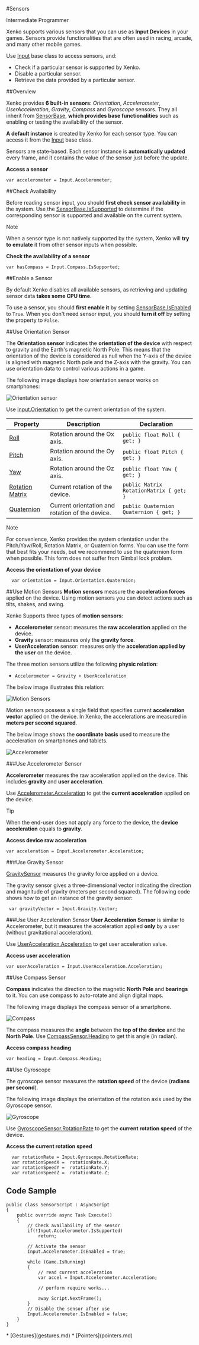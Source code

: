 #Sensors

<span class="label label-doc-level">Intermediate</span>
<span class="label label-doc-audience">Programmer</span>

Xenko supports various sensors that you can use as **Input Devices** in your games. 
Sensors provide functionalities that are often used in racing, arcade, and many other mobile games.

Use [Input](xref="SiliconStudio.Xenko.Input.InputManager") base class to access sensors, and:

* Check if a particular sensor is supported by Xenko.
* Disable a particular sensor.
* Retrieve the data provided by a particular sensor.

##Overview

Xenko provides **6 built-in sensors**: _Orientation_, _Accelerometer_, _UserAcceleration_, _Gravity_, _Compass_ and _Gyroscope_ sensors.
They all inherit from [SensorBase](xref="SiliconStudio.Xenko.Input.SensorBase"), **which provides base functionalities** such as 
enabling or testing the availability of the sensor.

**A default instance** is created by Xenko for each sensor type. You can access it from the [Input](xref="SiliconStudio.Xenko.InputManager") base class.

Sensors are state-based. Each sensor instance is **automatically updated** every frame, and it contains the value of the sensor just before the update.

**Access a sensor**
```
var accelerometer = Input.Accelerometer;
```

##Check Availability

Before reading sensor input, you should **first check sensor availability** in the system.
Use the [SensorBase.IsSupported](xref="SiliconStudio.Xenko.Input.SensorBase.IsSupported") to determine
if the corresponding sensor is supported and available on the current system.

> [!Note]
> When a sensor type is not natively supported by the system, Xenko will **try to emulate** it from other sensor inputs when possible.

**Check the availability of a sensor**
```
var hasCompass = Input.Compass.IsSupported;
```

##Enable a Sensor

By default Xenko disables all available sensors, as retrieving and updating sensor data **takes some CPU time**.

To use a sensor, you should **first enable it** by setting [SensorBase.IsEnabled](xref="SiliconStudio.Xenko.Input.SensorBase.IsEnabled")
to ```True```. When you don't need sensor input, you should **turn it off** by setting the property to ```False```.

##Use Orientation Sensor

The **Orientation sensor** indicates the **orientation of the device** with respect to gravity and the Earth's magnetic North Pole. 
This means that the orientation of the device is considered as null when the Y-axis of the device is aligned with magnetic North pole
and the Z-axis with the gravity. You can use orientation data to control various actions in a game.

The following image displays how orientation sensor works on smartphones:

![Orientation sensor](media/sensor-overview-orientation-sensor.png)

Use [Input.Orientation](xref="SiliconStudio.Xenko.Input.InputManager.Orientation") to get the current orientation of the system.

| Property        | Description                                     | Declaration                                 |
|-----------------|-------------------------------------------------|---------------------------------------------|
| [Roll](xref="SiliconStudio.Xenko.Input.OrientationSensor.Roll") | Rotation around the Ox axis. | ```public float Roll { get; }``` |
| [Pitch](xref="SiliconStudio.Xenko.Input.OrientationSensor.Pitch")           | Rotation around the Oy axis.                    | ```public float Pitch { get; }```           |
| [Yaw](xref="SiliconStudio.Xenko.Input.OrientationSensor.Yaw")             | Rotation around the Oz axis.                    | ```public float Yaw { get; }``` |
| [Rotation Matrix](xref="SiliconStudio.Xenko.Input.OrientationSensor.RotationMatrix") | Current rotation of the device.  | ```public Matrix RotationMatrix { get; }``` |
| [Quaternion](xref="SiliconStudio.Xenko.Input.OrientationSensor.Quaternion") | Current orientation and rotation of the device. |  ```public Quaternion Quaternion { get; }``` |

> [!Note]
> For convenience, Xenko provides the system orientation under the Pitch/Yaw/Roll, Rotation Matrix, or Quaternion forms.
> You can use the form that best fits your needs, but we recommend to use the quaternion form when possible. This form does 
> not suffer from Gimbal lock problem.

**Access the orientation of your device**
```
  var orientation = Input.Orientation.Quaternion;
```

##Use Motion Sensors
**Motion sensors** measure the **acceleration forces** applied on the device.
Using motion sensors you can detect actions such as tilts, shakes, and swing. 

Xenko Supports three types of **motion sensors**:

* **Accelerometer** sensor: measures the **raw acceleration** applied on the device.
* **Gravity** sensor: measures only the **gravity force**.
* **UserAcceleration** sensor: measures only the **acceleration applied by the user** on the device.

The three motion sensors utilize the following **physic relation**: 

* ```Accelerometer = Gravity + UserAcceleration``` 

The below image illustrates this relation:

![Motion Sensors](media/sensor-overview-accelerometer-acceleration-gravity.png)

Motion sensors possess a single field that specifies current **acceleration vector** applied on the device.
In Xenko, the accelerations are measured in **meters per second squared**.

The below image shows the **coordinate basis** used to measure the acceleration on smartphones and tablets. 

![Accelerometer](media/sensor-overview-accelerometer-sensor.png)

###Use Accelerometer Sensor

**Accelerometer** measures the raw acceleration applied on the device. This includes **gravity** and **user acceleration**.

Use [Accelerometer.Acceleration](xref="SiliconStudio.Xenko.Input.AccelerometerSensor.Acceleration") to get the **current acceleration**
applied on the device. 

> [!TIP]
> When the end-user does not apply any force to the device, the **device acceleration** equals to **gravity**.

**Access device raw acceleration**
```
var acceleration = Input.Accelerometer.Acceleration;
```

###Use Gravity Sensor

[GravitySensor](xref="SiliconStudio.Xenko.Input.GravitySensor") measures the gravity force applied on a device.

The gravity sensor gives a three-dimensional vector indicating the direction and magnitude of gravity (meters per second squared).
The following code shows how to get an instance of the gravity sensor:

```
 var gravityVector = Input.Gravity.Vector;
```

###Use User Acceleration Sensor
**User Acceleration Sensor** is similar to Accelerometer, but it measures the acceleration applied **only** by a user
(without gravitational acceleration).

Use [UserAcceleration.Acceleration](xref="SiliconStudio.Xenko.Input.InputManager.UserAccelerationSensor") to get user acceleration value.

**Access user acceleration**
```                       
var userAcceleration = Input.UserAcceleration.Acceleration;
```

##Use Compass Sensor

**Compass** indicates the direction to the magnetic **North Pole** and **bearings** to it. 
You can use compass to auto-rotate and align digital maps.

The following image displays the compass sensor of a smartphone.

![Compass](media/sensor-overview-compasss.png)

The compass measures the **angle** between the **top of the device** and the **North Pole**.
Use [CompassSensor.Heading](xref="SiliconStudio.Xenko.Input.CompassSensor.Heading") to get this angle (in radian).

**Access compass heading**
```
var heading = Input.Compass.Heading;
```

##Use Gyroscope

The gyroscope sensor measures the **rotation speed** of the device (**radians per second**).

The following image displays the orientation of the rotation axis used by the Gyroscope sensor.

![Gyroscope](media/sensor-overview-gyroscope-sensor.png)

Use [GyroscopeSensor.RotationRate](xref="SiliconStudio.Xenko.Input.GyroscopeSensor.RotationRate") to get the **current rotation speed** of the device.

**Access the current rotation speed**
```
  var rotationRate = Input.Gyroscope.RotationRate; 
  var rotationSpeedX =  rotationRate.X;
  var rotationSpeedY =  rotationRate.Y;
  var rotationSpeedZ =  rotationRate.Z;
```

## Code Sample

```
public class SensorScript : AsyncScript
{
	public override async Task Execute()
	{
		// Check availability of the sensor
		if(!Input.Accelerometer.IsSupported)
			return;
			
		// Activate the sensor
		Input.Accelerometer.IsEnabled = true;
				
		while (Game.IsRunning)
		{
			// read current acceleration
			var accel = Input.Accelerometer.Acceleration;
			
			// perform require works...
			
			away Script.NextFrame();
		}		
		// Disable the sensor after use
		Input.Accelerometer.IsEnabled = false;
	}
}
```

<div class="doc-relatedtopics">
* [Gestures](gestures.md)
* [Pointers](pointers.md)
</div>
